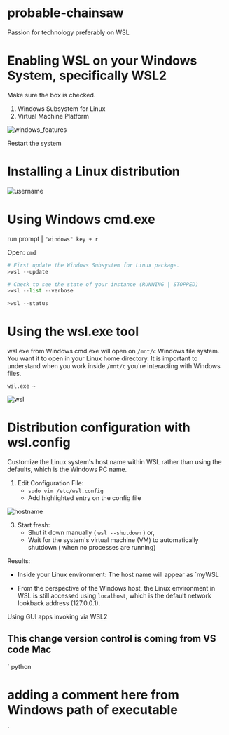 # probable-chainsaw
Passion for technology preferably on WSL

# Enabling WSL on your Windows System, specifically WSL2

Make sure the box is checked.
1. Windows Subsystem for Linux
2. Virtual Machine Platform
   
![windows_features](https://github.com/user-attachments/assets/d8a4f8da-4eeb-453d-a93c-bc903662688b)

Restart the system

# Installing a Linux distribution


![username](https://github.com/user-attachments/assets/a3b679f5-c66b-4353-bb59-2dd89659d78f)

# Using Windows cmd.exe

run prompt | `"windows" key + r`

Open: `cmd`



```python
# First update the Windows Subsystem for Linux package.
>wsl --update

# Check to see the state of your instance (RUNNING | STOPPED)
>wsl --list --verbose

>wsl --status
```



# Using the wsl.exe tool

wsl.exe from Windows cmd.exe will open on `/mnt/c` Windows file system.
You want it to open in your Linux home directory. It is important to understand when you work inside `/mnt/c` you're interacting with Windows files.

`wsl.exe ~`


![wsl](https://github.com/user-attachments/assets/a4527805-ed7e-4caf-ba02-8e9f772311ed)

# Distribution configuration with wsl.config



Customize the Linux system's host name within WSL rather than using the defaults, which is the Windows PC name.

1. Edit Configuration File:
   - `sudo vim /etc/wsl.config`
   - Add highlighted entry on the config file
  
![hostname](https://github.com/user-attachments/assets/11f575ca-0bf0-40e2-9cee-6aa603b262ca)


3. Start fresh:
   - Shut it down manually ( `wsl --shutdown` ) or,
   - Wait for the system's virtual machine (VM) to automatically shutdown ( when no processes are running)

Results:

* Inside your Linux environment: The host name will appear as `myWSL

* From the perspective of the Windows host, the Linux environment in WSL is still accessed using `localhost`, which is the default network lookback address (127.0.0.1).

Using GUI apps invoking via WSL2 

## This change version control is coming from VS code Mac


` python

# adding a comment here from Windows path of executable

`








